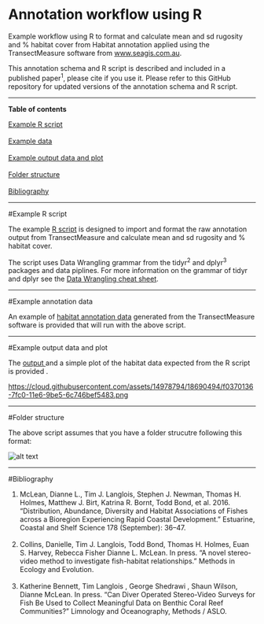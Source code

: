 # Annotation workflow using R 
Example workflow using R to format and calculate mean and sd rugosity and % habitat cover from Habitat annotation applied using the TransectMeasure software from www.seagis.com.au.

This annotation schema and R script is described and included in a published paper<sup>1</sup>, please cite if you use it.
Please refer to this GitHub repository for updated versions of the annotation schema and R script.

<HR>
</HR>

<b>Table of contents</b>

[Example R script](#method)<br></br>
[Example data](#transectmeasure-example)<br></br>
[Example output data and plot](#output-example)<br></br>
[Folder structure](#introduction)<br></br>
[Bibliography](#bibliography)

<HR>
</HR>

#<a name="method"></a>Example R script

The example <a href="https://github.com/TimLanglois/HabitatAnnotation/blob/master/x_ExampleR_1_HabitatAnnotation_Format.and.write.data_160919.R">R script</a> is designed to import and format the raw annotation output from TransectMeasure and calculate mean and sd rugosity and % habitat cover.

The script uses Data Wrangling grammar from the tidyr<sup>2</sup> and dplyr<sup>3</sup> packages and data piplines.
For more information on the grammar of tidyr and dplyr see the <a href="https://www.rstudio.com/wp-content/uploads/2015/02/data-wrangling-cheatsheet.pdf">Data Wrangling cheat sheet</a>. 

<HR>
</HR>

#<a name="transectmeasure-example"></a>Example annotation data

An example of <a href="https://github.com/TimLanglois/HabitatAnnotation/blob/master/x_ExampleData_BRUV_TM_HabitatAnnotation.txt">habitat annotation data</a> generated from the TransectMeasure software is provided that will run with the above script.

<HR>
</HR>

#<a name="output-example"></a>Example output data and plot

The <a href="https://github.com/TimLanglois/HabitatAnnotation/blob/master/x_Example_R_habitat.output.csv">output </a> and a simple plot of the habitat data expected from the R script is provided .


https://cloud.githubusercontent.com/assets/14978794/18690494/f0370136-7fc0-11e6-9be5-6c746bef5483.png

<HR>
</HR>

#<a name="introduction"></a>Folder structure

The above script assumes that you have a folder strucutre following this format:

![alt text](https://cloud.githubusercontent.com/assets/14978794/18631738/5438d4a0-7ea6-11e6-83b4-9795445876b9.png "Example folder structure")


<HR>
</HR>

#<a name="bibliography"></a>Bibliography

1. McLean, Dianne L., Tim J. Langlois, Stephen J. Newman, Thomas H. Holmes, Matthew J. Birt, Katrina R. Bornt, Todd Bond, et al. 2016. “Distribution, Abundance, Diversity and Habitat Associations of Fishes across a Bioregion Experiencing Rapid Coastal Development.” Estuarine, Coastal and Shelf Science 178 (September): 36–47.
<br></br>
2. Collins, Danielle, Tim J. Langlois, Todd Bond, Thomas H. Holmes, Euan S. Harvey, Rebecca Fisher Dianne L. McLean. In press. “A novel stereo-video method to investigate fish-habitat relationships.” Methods in Ecology and Evolution.
<br></br>
3. Katherine Bennett, Tim Langlois , George Shedrawi , Shaun Wilson, Dianne McLean. In press. “Can Diver Operated Stereo-Video Surveys for Fish Be Used to Collect Meaningful Data on Benthic Coral Reef Communities?” Limnology and Oceanography, Methods / ASLO.

